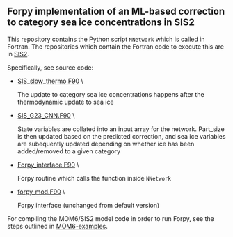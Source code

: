 ## Forpy implementation of an ML-based correction to category sea ice concentrations in SIS2

This repository contains the Python script `NNetwork` which is called in Fortran. The repositories which contain the Fortran code to execute this are in [SIS2](https://github.com/William-gregory/SIS2/tree/forpy_dev/src).

Specifically, see source code:

- [SIS_slow_thermo.F90](https://github.com/William-gregory/SIS2/tree/forpy_dev/src/SIS_slow_thermo.F90) \
  
  The update to category sea ice concentrations happens after the thermodynamic update to sea ice
- [SIS_G23_CNN.F90](https://github.com/William-gregory/SIS2/tree/forpy_dev/src/SIS_G23_CNN.F90) \
  
  State variables are collated into an input array for the network. Part_size is then updated based on the predicted correction, and sea ice variables are subequently updated
  depending on whether ice has been added/removed to a given category
- [Forpy_interface.F90](https://github.com/William-gregory/SIS2/tree/forpy_dev/src/Forpy_interface.F90) \
  
  Forpy routine which calls the function inside `NNetwork`
- [forpy_mod.F90](https://github.com/William-gregory/SIS2/tree/forpy_dev/src/forpy_mod.F90) \
  
  Forpy interface (unchanged from default version)

For compiling the MOM6/SIS2 model code in order to run Forpy, see the steps outlined in [MOM6-examples](https://github.com/William-gregory/MOM6-examples/blob/forpy_dev/COMPILE_MOM6SIS2.sh).
